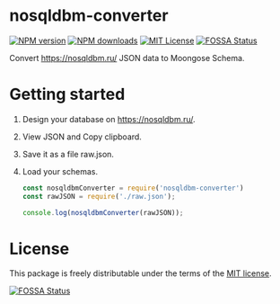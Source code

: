 # nosqldbm-converter

[![NPM version][npm-version-image]][npm-url]
[![NPM downloads][npm-downloads-image]][npm-downloads-url]
[![MIT License][license-image]][license-url]
[![FOSSA Status][fossa-badge-image]][fossa-badge-url]

Convert https://nosqldbm.ru/ JSON data to Moongose Schema.

# Getting started
1. Design your database on https://nosqldbm.ru/.
2. View JSON and Copy clipboard.
3. Save it as a file raw.json.
4. Load your schemas.

    ```js
    const nosqldbmConverter = require('nosqldbm-converter')
    const rawJSON = require('./raw.json');

    console.log(nosqldbmConverter(rawJSON));
    ```

# License
This package is freely distributable under the terms of the [MIT license](https://github.com/vovikhangcdv/nosqldbm-converter/blob/main/LICENSE).

[![FOSSA Status][fossa-large-image]][fossa-large-url]

[license-image]: https://img.shields.io/badge/license-MIT-blue.svg?style=flat
[license-url]: LICENSE

[npm-url]: https://npmjs.org/package/nosqldbm-converter
[npm-version-image]: https://img.shields.io/npm/v/nosqldbm-converter.svg?style=flat

[npm-downloads-image]: https://img.shields.io/npm/dm/nosqldbm-converter.svg?style=flat
[npm-downloads-url]: https://app.fossa.com/projects/git%2Bgithub.com%2Fvovikhangcdv%2Fnosqldbm-converter?ref=badge_large

[fossa-badge-image]: https://app.fossa.com/api/projects/git%2Bgithub.com%2Fvovikhangcdv%2Fnosqldbm-converter.svg?type=shield
[fossa-badge-url]: https://app.fossa.com/projects/git%2Bgithub.com%2Fvovikhangcdv%2Fnosqldbm-converter?ref=badge_shield

[fossa-large-image]: https://app.fossa.com/api/projects/git%2Bgithub.com%2Fvovikhangcdv%2Fnosqldbm-converter.svg?type=large
[fossa-large-url]: https://app.fossa.com/projects/git%2Bgithub.com%2Fvovikhangcdv%2Fnosqldbm-converter?ref=badge_large
